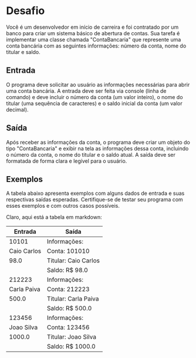 # Desafio
Você é um desenvolvedor em início de carreira e foi contratado por um banco para criar um sistema básico de abertura de contas. Sua tarefa é implementar uma classe chamada "ContaBancaria" que represente uma conta bancária com as seguintes informações: número da conta, nome do titular e saldo.

## Entrada
O programa deve solicitar ao usuário as informações necessárias para abrir uma conta bancária. A entrada deve ser feita via console (linha de comando) e deve incluir o número da conta (um valor inteiro), o nome do titular (uma sequência de caracteres) e o saldo inicial da conta (um valor decimal).

## Saída
Após receber as informações da conta, o programa deve criar um objeto do tipo "ContaBancaria" e exibir na tela as informações dessa conta, incluindo o número da conta, o nome do titular e o saldo atual. A saída deve ser formatada de forma clara e legível para o usuário.

## Exemplos
A tabela abaixo apresenta exemplos com alguns dados de entrada e suas respectivas saídas esperadas. Certifique-se de testar seu programa com esses exemplos e com outros casos possíveis.


Claro, aqui está a tabela em markdown:

| Entrada | Saída |
| --- | --- |
| 10101 | Informações: |
| Caio Carlos | Conta: 101010 |
| 98.0 | Titular: Caio Carlos |
| | Saldo: R$ 98.0 |
| 212223 | Informações: |
| Carla Paiva | Conta: 212223 |
| 500.0 | Titular: Carla Paiva |
| | Saldo: R$ 500.0 |
| 123456 | Informações: |
| Joao Silva | Conta: 123456 |
| 1000.0 | Titular: Joao Silva |
| | Saldo: R$ 1000.0 |

